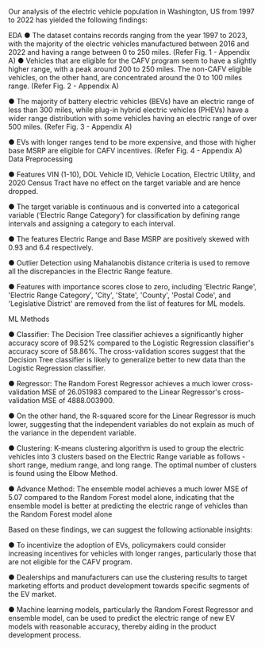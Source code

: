 Our analysis of the electric vehicle population in Washington, US from 1997 to 2022 has yielded the following
findings:


EDA
● The dataset contains records ranging from the year 1997 to 2023, with the majority of the electric vehicles
manufactured between 2016 and 2022 and having a range between 0 to 250 miles. (Refer Fig. 1 - Appendix A)
● Vehicles that are eligible for the CAFV program seem to have a slightly higher range, with a peak around 200 to
250 miles. The non-CAFV eligible vehicles, on the other hand, are concentrated around the 0 to 100 miles range.
(Refer Fig. 2 - Appendix A)

● The majority of battery electric vehicles (BEVs) have an electric range of less than 300 miles, while plug-in
hybrid electric vehicles (PHEVs) have a wider range distribution with some vehicles having an electric range of
over 500 miles. (Refer Fig. 3 - Appendix A)

● EVs with longer ranges tend to be more expensive, and those with higher base MSRP are eligible for CAFV
incentives. (Refer Fig. 4 - Appendix A)
Data Preprocessing

● Features VIN (1-10), DOL Vehicle ID, Vehicle Location, Electric Utility, and 2020 Census Tract have no effect on
the target variable and are hence dropped.

● The target variable is continuous and is converted into a categorical variable (‘Electric Range Category’) for
classification by defining range intervals and assigning a category to each interval.

● The features Electric Range and Base MSRP are positively skewed with 0.93 and 6.4 respectively.

● Outlier Detection using Mahalanobis distance criteria is used to remove all the discrepancies in the Electric Range
feature.

● Features with importance scores close to zero, including 'Electric Range', 'Electric Range Category', 'City', 'State',
'County', 'Postal Code', and 'Legislative District' are removed from the list of features for ML models.

ML Methods

● Classifier: The Decision Tree classifier achieves a significantly higher accuracy score of 98.52% compared to the
Logistic Regression classifier's accuracy score of 58.86%. The cross-validation scores suggest that the Decision
Tree classifier is likely to generalize better to new data than the Logistic Regression classifier.

● Regressor: The Random Forest Regressor achieves a much lower cross-validation MSE of 26.051983 compared
to the Linear Regressor's cross-validation MSE of 4888.003900.

● On the other hand, the R-squared score for the Linear Regressor is much lower, suggesting that the independent
variables do not explain as much of the variance in the dependent variable.

● Clustering: K-means clustering algorithm is used to group the electric vehicles into 3 clusters based on the
Electric Range variable as follows - short range, medium range, and long range. The optimal number of clusters is
found using the Elbow Method.

● Advance Method: The ensemble model achieves a much lower MSE of 5.07 compared to the Random Forest
model alone, indicating that the ensemble model is better at predicting the electric range of vehicles than the
Random Forest model alone


Based on these findings, we can suggest the following actionable insights:

● To incentivize the adoption of EVs, policymakers could consider increasing incentives for vehicles with longer
ranges, particularly those that are not eligible for the CAFV program.

● Dealerships and manufacturers can use the clustering results to target marketing efforts and product development
towards specific segments of the EV market.

● Machine learning models, particularly the Random Forest Regressor and ensemble model, can be used to predict
the electric range of new EV models with reasonable accuracy, thereby aiding in the product development
process.
